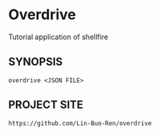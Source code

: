# Overdrive
Tutorial application of shellfire

## SYNOPSIS
	overdrive <JSON FILE>

## PROJECT SITE
	https://github.com/Lin-Buo-Ren/overdrive

